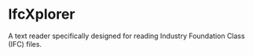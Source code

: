# IfcXplorer
A text reader specifically designed for reading Industry Foundation Class (IFC) files.
